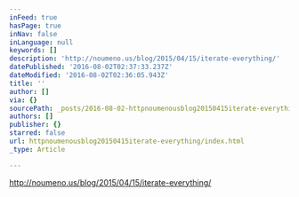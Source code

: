 ```yaml
---
inFeed: true
hasPage: true
inNav: false
inLanguage: null
keywords: []
description: 'http://noumeno.us/blog/2015/04/15/iterate-everything/'
datePublished: '2016-08-02T02:37:33.237Z'
dateModified: '2016-08-02T02:36:05.943Z'
title: ''
author: []
via: {}
sourcePath: _posts/2016-08-02-httpnoumenousblog20150415iterate-everything.md
authors: []
publisher: {}
starred: false
url: httpnoumenousblog20150415iterate-everything/index.html
_type: Article

---
```

http://noumeno.us/blog/2015/04/15/iterate-everything/